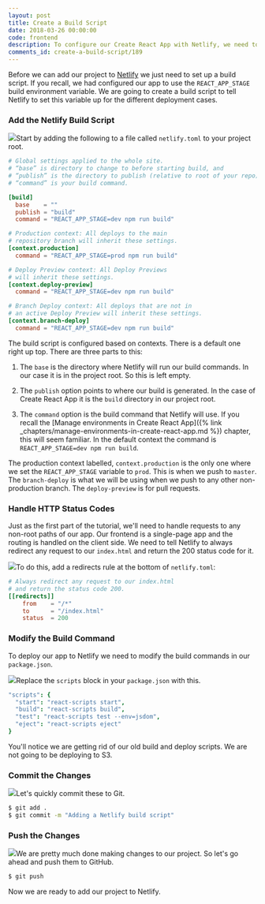 ```yaml
---
layout: post
title: Create a Build Script
date: 2018-03-26 00:00:00
code: frontend
description: To configure our Create React App with Netlify, we need to add a build script to our project root. To make sure that we return a HTTP status code of 200 for our React Router routes we will be adding a redirects rule.
comments_id: create-a-build-script/189
---
```


Before we can add our project to [Netlify](https://www.netlify.com) we just need to set up a build script. If you recall, we had configured our app to use the `REACT_APP_STAGE` build environment variable. We are going to create a build script to tell Netlify to set this variable up for the different deployment cases.

### Add the Netlify Build Script

<img class="code-marker" src="/assets/s.png" />Start by adding the following to a file called `netlify.toml` to your project root.

``` toml
# Global settings applied to the whole site.
# “base” is directory to change to before starting build, and
# “publish” is the directory to publish (relative to root of your repo).
# “command” is your build command.

[build]
  base    = ""
  publish = "build"
  command = "REACT_APP_STAGE=dev npm run build"

# Production context: All deploys to the main
# repository branch will inherit these settings.
[context.production]
  command = "REACT_APP_STAGE=prod npm run build"

# Deploy Preview context: All Deploy Previews
# will inherit these settings.
[context.deploy-preview]
  command = "REACT_APP_STAGE=dev npm run build"

# Branch Deploy context: All deploys that are not in
# an active Deploy Preview will inherit these settings.
[context.branch-deploy]
  command = "REACT_APP_STAGE=dev npm run build"
```

The build script is configured based on contexts. There is a default one right up top. There are three parts to this:

1. The `base` is the directory where Netlify will run our build commands. In our case it is in the project root. So this is left empty.

2. The `publish` option points to where our build is generated. In the case of Create React App it is the `build` directory in our project root.

3. The `command` option is the build command that Netlify will use. If you recall the [Manage environments in Create React App]({% link _chapters/manage-environments-in-create-react-app.md %}) chapter, this will seem familiar. In the default context the command is `REACT_APP_STAGE=dev npm run build`.

The production context labelled, `context.production` is the only one where we set the `REACT_APP_STAGE` variable to `prod`. This is when we push to `master`. The `branch-deploy` is what we will be using when we push to any other non-production branch. The `deploy-preview` is for pull requests.

### Handle HTTP Status Codes

Just as the first part of the tutorial, we'll need to handle requests to any non-root paths of our app. Our frontend is a single-page app and the routing is handled on the client side. We need to tell Netlify to always redirect any request to our `index.html` and return the 200 status code for it.

<img class="code-marker" src="/assets/s.png" />To do this, add a redirects rule at the bottom of `netlify.toml`:

``` toml
# Always redirect any request to our index.html
# and return the status code 200.
[[redirects]]
    from    = "/*"
    to      = "/index.html"
    status  = 200
```

### Modify the Build Command

To deploy our app to Netlify we need to modify the build commands in our `package.json`.

<img class="code-marker" src="/assets/s.png" />Replace the `scripts` block in your `package.json` with this.

``` coffee
"scripts": {
  "start": "react-scripts start",
  "build": "react-scripts build",
  "test": "react-scripts test --env=jsdom",
  "eject": "react-scripts eject"
}
```

You'll notice we are getting rid of our old build and deploy scripts. We are not going to be deploying to S3.

### Commit the Changes

<img class="code-marker" src="/assets/s.png" />Let's quickly commit these to Git.

``` bash
$ git add .
$ git commit -m "Adding a Netlify build script"
```

### Push the Changes

<img class="code-marker" src="/assets/s.png" />We are pretty much done making changes to our project. So let's go ahead and push them to GitHub.

``` bash
$ git push
```

 Now we are ready to add our project to Netlify.
